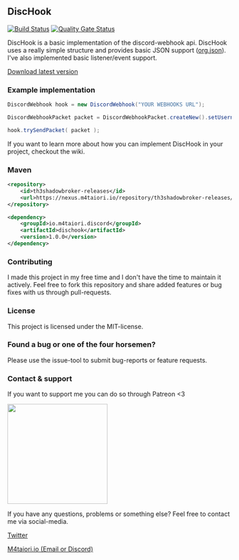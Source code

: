 ## DiscHook
[![Build Status](https://img.shields.io/endpoint.svg?url=https%3A%2F%2Factions-badge.atrox.dev%2FTh3Shadowbroker%2FDiscHook%2Fbadge&style=flat)](https://actions-badge.atrox.dev/Th3Shadowbroker/DiscHook/goto)
[![Quality Gate Status](https://sonar.th3shadowbroker.dev/api/project_badges/measure?project=io.m4taiori.discord%3Adischook&metric=alert_status)](https://sonar.th3shadowbroker.dev/dashboard?id=io.m4taiori.discord%3Adischook)

DiscHook is a basic implementation of the discord-webhook api. DiscHook uses a really simple
structure and provides basic JSON support ([org.json](https://github.com/stleary/JSON-java)).
I've also implemented basic listener/event support.

[Download latest version](https://m4taiori.io/?download=dischook)

### Example implementation
````java
DiscordWebhook hook = new DiscordWebhook("YOUR WEBHOOKS URL");

DiscordWebhookPacket packet = DiscordWebhookPacket.createNew().setUsername("Someone").setContent("Hello World");

hook.trySendPacket( packet );
````
If you want to learn more about how you can implement DiscHook in your project, checkout the wiki.

### Maven
```xml
<repository>
    <id>th3shadowbroker-releases</id>
    <url>https://nexus.m4taiori.io/repository/th3shadowbroker-releases/</url>
</repository>

<dependency>
    <groupId>io.m4taiori.discord</groupId>
    <artifactId>dischook</artifactId>
    <version>1.0.0</version>
</dependency>
```

### Contributing
I made this project in my free time and I don't have the time to maintain it actively. Feel free
to fork this repository and share added features or bug fixes with us through pull-requests.

### License
This project is licensed under the MIT-license.

### Found a bug or one of the four horsemen?
Please use the issue-tool to submit bug-reports or feature requests.

### Contact & support
If you want to support me you can do so through Patreon <3

[<img src="https://c5.patreon.com/external/logo/become_a_patron_button@2x.png" width="225px">](https://patreon.com/m4taiori)

If you have any questions, problems or something else? Feel free to contact me via social-media.

[Twitter](https://twitter.com/m4taiori)

[M4taiori.io (Email or Discord)](https://m4taiori.io/#contact)
